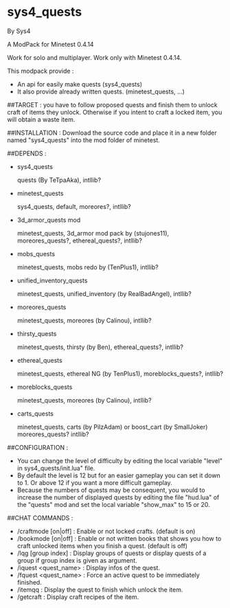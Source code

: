 # sys4_quests
By Sys4

A ModPack for Minetest 0.4.14

Work for solo and multiplayer.
Work only with Minetest 0.4.14.

This modpack provide :
* An api for easily make quests (sys4_quests)
* It also provide already written quests. (minetest_quests, ...)

##TARGET :
you have to follow proposed quests and finish them to unlock craft of items they unlock.
Otherwise if you intent to craft a locked item, you will obtain a waste item.

##INSTALLATION :
Download the source code and place it in a new folder named "sys4_quests" into the mod folder of minetest.

##DEPENDS :
* sys4_quests

    quests (By TeTpaAka),
    intllib?

* minetest_quests

    sys4_quests,
    default,
    moreores?,
    intllib?

* 3d_armor_quests mod

    minetest_quests,
    3d_armor mod pack by (stujones11),
    moreores_quests?,
    ethereal_quests?,
    intllib?

* mobs_quests

    minetest_quests,
    mobs redo by (TenPlus1),
    intllib?

* unified_inventory_quests

    minetest_quests,
    unified_inventory (by RealBadAngel),
    intllib?

* moreores_quests

    minetest_quests,
    moreores (by Calinou),
    intllib?

* thirsty_quests

    minetest_quests,
    thirsty (by Ben),
    ethereal_quests?,
    intllib?

* ethereal_quests

    minetest_quests,
    ethereal NG (by TenPlus1),
    moreblocks_quests?,
    intllib?

* moreblocks_quests

    minetest_quests,
    moreores (by Calinou),
    intllib?

* carts_quests

    minetest_quests,
    carts (by PilzAdam) or boost_cart (by SmallJoker)
    moreores_quests?
    intllib?

##CONFIGURATION :
* You can change the level of difficulty by editing the local variable "level" in sys4_quests/init.lua" file.
* By default the level is 12 but for an easier gameplay you can set it down to 1. Or above 12 if you want a more difficult gameplay.
* Because the numbers of quests may be consequent, you would to increase the number of displayed quests by editing the file "hud.lua" of the "quests" mod and set the local variable "show_max" to 15 or 20.

##CHAT COMMANDS :
* /craftmode [on|off]  : Enable or not locked crafts. (default is on)
* /bookmode [on|off]   : Enable or not written books that shows you how to craft unlocked items when you finish a quest. (default is off)
* /lqg [group index]   : Display groups of quests or display quests of a group if group index is given as argument.
* /iquest <quest_name> : Display infos of the quest.
* /fquest <quest_name> : Force an active quest to be immediately finished.
* /itemqq <item>       : Display the quest to finish which unlock the item.
* /getcraft <item>     : Display craft recipes of the item.
